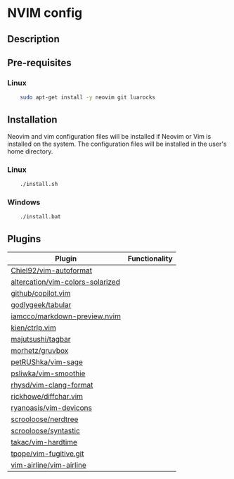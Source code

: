 # NVIM config

## Description

## Pre-requisites

### Linux

```bash
    sudo apt-get install -y neovim git luarocks
```

## Installation
Neovim and vim configuration files will be installed if Neovim or Vim is
installed on the system. The configuration files will be installed in the user's
home directory.

### Linux

```bash
    ./install.sh
```
### Windows

```bash
    ./install.bat
```

## Plugins

| Plugin                                                                                  | Functionality                                |
| --------------------------------------------------------------------------------------- | -------------------------------------------- |
| [Chiel92/vim-autoformat](https://github.com/Chiel92/vim-autoformat)                     |                                              |
| [altercation/vim-colors-solarized](https://github.com/altercation/vim-colors-solarized) |                                              |
| [github/copilot.vim](https://github.com/github/copilot.vim)                             |                                              |
| [godlygeek/tabular](https://github.com/godlygeek/tabular)                               |                                              |
| [iamcco/markdown-preview.nvim](https://github.com/iamcco/markdown-preview.nvim)         |                                              |
| [kien/ctrlp.vim](https://github.com/kien/ctrlp.vim)                                     |                                              |
| [majutsushi/tagbar](https://github.com/majutsushi/tagbar)                               |                                              |
| [morhetz/gruvbox](https://github.com/morhetz/gruvbox)                                   |                                              |
| [petRUShka/vim-sage](https://github.com/petRUShka/vim-sage)                             |                                              |
| [psliwka/vim-smoothie](https://github.com/psliwka/vim-smoothie)                         |                                              |
| [rhysd/vim-clang-format](https://github.com/rhysd/vim-clang-format)                     |                                              |
| [rickhowe/diffchar.vim](https://github.com/rickhowe/diffchar.vim)                       |                                              |
| [ryanoasis/vim-devicons](https://github.com/ryanoasis/vim-devicons)                     |                                              |
| [scrooloose/nerdtree](https://github.com/scrooloose/nerdtree)                           |                                              |
| [scrooloose/syntastic](https://github.com/scrooloose/syntastic)                         |                                              |
| [takac/vim-hardtime](https://github.com/takac/vim-hardtime)                             |                                              |
| [tpope/vim-fugitive.git](https://github.com/tpope/vim-fugitive.git)                     |                                              |
| [vim-airline/vim-airline](https://github.com/vim-airline/vim-airline)                   |                                              |
